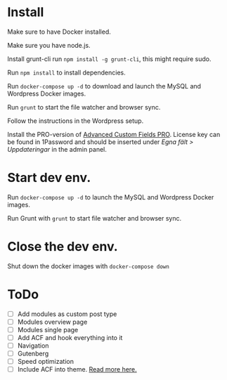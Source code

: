 # Install

Make sure to have Docker installed.

Make sure you have node.js.

Install grunt-cli run `npm install -g grunt-cli`, this might require sudo.

Run `npm install` to install dependencies.

Run `docker-compose up -d` to download and launch the MySQL and Wordpress Docker images.

Run `grunt` to start the file watcher and browser sync.

Follow the instructions in the Wordpress setup.

Install the PRO-version of [Advanced Custom Fields PRO](https://github.com/wp-premium/advanced-custom-fields-pro). License key can be found in 1Password and should be inserted under _Egna fält > Uppdateringar_ in the admin panel.

# Start dev env.

Run `docker-compose up -d` to launch the MySQL and Wordpress Docker images.

Run Grunt with `grunt` to start file watcher and browser sync.

# Close the dev env.

Shut down the docker images with `docker-compose down`


# ToDo
- [ ] Add modules as custom post type
- [ ] Modules overview page
- [ ] Modules single page
- [ ] Add ACF and hook everything into it
- [ ] Navigation
- [ ] Gutenberg
- [ ] Speed optimization
- [ ] Include ACF into theme. [Read more here.](https://www.advancedcustomfields.com/resources/including-acf-within-a-plugin-or-theme/)
